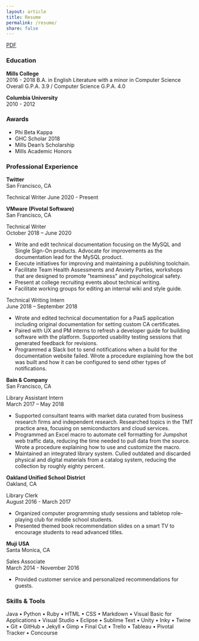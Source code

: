 ```yaml
---
layout: article
title: Resume
permalink: /resume/
share: false
---
```

<a href="/downloads/resume.pdf" class="btn" download="Ramia Davis - Resume">PDF</a>

### Education

**Mills College**  
2016 - 2018
B.A. in English Literature with a minor in Computer Science
Overall G.P.A. 3.9 / Computer Science G.P.A. 4.0

**Columbia University**  
2010 - 2012

### Awards

+ Phi Beta Kappa   
+ GHC Scholar 2018
+ Mills Dean’s Scholarship    
+ Mills Academic Honors   

### Professional Experience 

**Twitter**  
San Francisco, CA

Technical Writer
June 2020 - Present

**VMware (Pivotal Software)**  
San Francisco, CA    

Technical Writer     
October 2018 – June 2020

+ Write and edit technical documentation focusing on the MySQL and Single Sign-On products.
  Advocate for improvements as the documentation lead for the MySQL product.
+ Execute initiatives for improving and maintaining a publishing toolchain. 
+ Facilitate Team Health Assessments and Anxiety Parties, workshops that are designed to promote "teaminess" and psychological safety.
+ Present at college recruiting events about technical writing.
+ Facilitate working groups for editing an internal wiki and style guide.

Technical Writing Intern    
June 2018 – September 2018   

+ Wrote and edited technical documentation for a PaaS application including original documentation for setting custom CA certificates.
+ Paired with UX and PM interns to refresh a developer guide for building software with the platform. Supported usability testing sessions that generated feedback for revisions.
+ Programmed a Slack bot to send notifications when a build for the documentation website failed.
 Wrote a procedure explaining how the bot was built and how it can be configured to send other types of notifications.

**Bain & Company**                                                               
San Francisco, CA   

Library Assistant Intern     
March 2017 – May 2018   

+ Supported consultant teams with market data curated from business research firms and independent research.
Researched topics in the TMT practice area, focusing on semiconductors and cloud services.       
+ Programmed an Excel macro to automate cell formatting for Jumpshot web traffic data, reducing the time needed to pull data from the source.
Wrote a procedure explaining how to use and customize the macro.
+ Maintained an integrated library system.
Culled outdated and discarded physical and digital materials from a catalog system, reducing the collection by roughly eighty percent.       

**Oakland Unified School District**                                       
Oakland, CA    

Library Clerk     
August 2016 - March 2017  

+ Organized computer programming study sessions and tabletop role-playing club for middle school students.
+ Presented themed book recommendation slides on a smart TV to encourage students to read advanced titles.

**Muji USA**                                                                                               
Santa Monica, CA

Sales Associate    
March 2014 - November 2016  

+ Provided customer service and personalized recommendations for guests.

### Skills & Tools   
Java &bull; Python &bull; Ruby &bull; HTML &bull; CSS &bull; Markdown &bull; Visual Basic for Applications &bull; Visual Studio &bull; Eclipse &bull; Sublime Text &bull; Unity &bull; Inky &bull; Twine &bull; Git &bull; GitHub &bull; Jekyll &bull; Gimp &bull; Final Cut &bull; Trello &bull; Tableau &bull; Pivotal Tracker &bull; Concourse     
